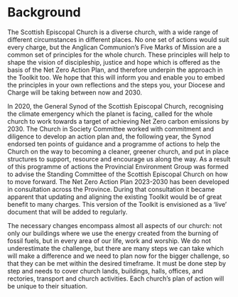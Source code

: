 





# Background 
The Scottish Episcopal Church is a diverse church, with a wide range of different circumstances in different places. No one set of actions would suit every charge, but the Anglican Communion’s Five Marks of Mission are a common set of principles for the whole church. These principles will help to shape the vision of discipleship, justice and hope which is offered as the basis of the Net Zero Action Plan, and therefore underpin the approach in the Toolkit too. We hope that this will inform you and enable you to embed the principles in your own reflections and the steps you, your Diocese and Charge will be taking between now and 2030.

In 2020, the General Synod of the Scottish Episcopal Church, recognising the climate emergency which the planet is facing, called for the whole church to work towards a target of achieving Net Zero carbon emissions by 2030. The Church in Society Committee worked with commitment and diligence to develop an action plan and, the following year, the Synod endorsed ten points of guidance and a programme of actions to help the Church on the way to becoming a cleaner, greener church, and put in place structures to support, resource and encourage us along the way. As a result of this programme of actions the Provincial Environment Group was formed to advise the Standing Committee of the Scottish Episcopal Church on how to move forward. The Net Zero Action Plan 2023-2030 has been developed in consultation across the Province. During that consultation it became apparent that updating and aligning the existing Toolkit would be of great benefit to many charges. This version of the Toolkit is envisioned as a ‘live’ document that will be added to regularly.

The necessary changes encompass almost all aspects of our church: not only our buildings where we use the energy created from the burning of fossil fuels, but in every area of our life, work and worship. We do not underestimate the challenge, but there are many steps we can take which will make a difference and we need to plan now for the bigger challenge, so that they can be met within the desired timeframe. It must be done step by step and needs to cover church lands, buildings, halls, offices, and rectories, transport and church activities. Each church’s plan of action will be unique to their situation.
